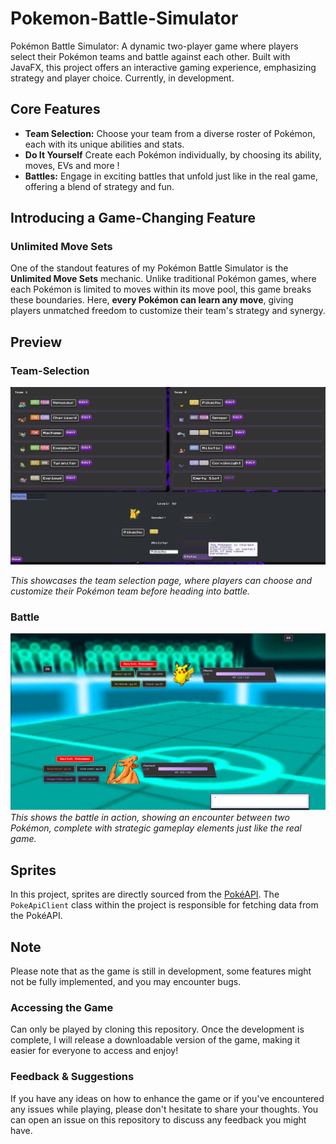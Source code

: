 # Pokemon-Battle-Simulator

Pokémon Battle Simulator: A dynamic two-player game where players select their Pokémon teams and battle against each other. 
Built with JavaFX, this project offers an interactive gaming experience, emphasizing strategy and player choice. 
Currently, in development.

## Core Features

- **Team Selection:** Choose your team from a diverse roster of Pokémon, each with its unique abilities and stats.
- **Do It Yourself** Create each Pokémon individually, by choosing its ability, moves, EVs and more !
- **Battles:** Engage in exciting battles that unfold just like in the real game, offering a blend of strategy and fun.

## Introducing a Game-Changing Feature

### Unlimited Move Sets
One of the standout features of my Pokémon Battle Simulator is the **Unlimited Move Sets** mechanic. 
Unlike traditional Pokémon games, where each Pokémon is limited to moves within its move pool, this game breaks these boundaries. 
Here, **every Pokémon can learn any move**, giving players unmatched freedom to customize their team's strategy and synergy.

## Preview

### Team-Selection
![TeamBuilder](src/main/resources/preview/TeamBuilderPreview.png)

*This showcases the team selection page, where players can choose and customize their Pokémon team before heading into battle.*

### Battle
![Battle](src/main/resources/preview/BattlePreview.png)
*This shows the battle in action, showing an encounter between two Pokémon, complete with strategic gameplay elements just like the real game.*

## Sprites

In this project, sprites are directly sourced from the [PokéAPI](https://pokeapi.co/).
The `PokeApiClient` class within the project is responsible for fetching data from the PokéAPI.

## Note
Please note that as the game is still in development, some features might not be fully implemented, and you may encounter bugs. 

### Accessing the Game

Can only be played by cloning this repository. Once the development is complete, I will release a downloadable version of the game, 
making it easier for everyone to access and enjoy!

### Feedback & Suggestions

If you have any ideas on how to enhance the game or if you've encountered any issues while playing, please don't hesitate to share your thoughts. 
You can open an issue on this repository to discuss any feedback you might have.

